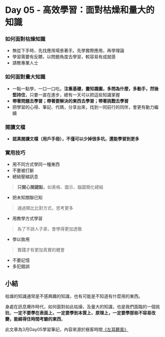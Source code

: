 # Day 05 - 高效學習：面對枯燥和量大的知識

### 如何面對枯燥知識

- 無從下手時，先找應用場景著手。先學實際應用，再學理論
- 學習需要有反饋，以問題角度去學習，較容易有成就感
- 請教專業人士

### 如何面對量大知識

- 一點一點學，一口一口吃。**注重基礎，畫知識圖，多問為什麼，多動手，然後堅持住**，只要一直在進步，總有一天可以把這些知識掌握
- **帶著問題去學習；帶著要解決的東西去學習；帶著挑戰去學習**
- 把學習的心得、筆記、代碼，分享出來，找到一同前行的同伴，會更有動力繼續

### 閱讀文檔

- **認真閱讀文檔（用戶手冊），不僅可以少掉很多坑，還能學習到更多**

### 實用技巧

- 用不同方式學同一種東西
- 不要被打斷
- 總結壓縮訊息
> **只關心關鍵點**，如表格、圖示、腦圖簡化總結
- 把未知關聯已知
> 通過類比比對方式，思考更多
- 用教學方式學習
> 為了不誤人子弟，會學得更加透徹
- 學以致用
> 實踐才有更加真實的體會
- 不要記憶
- 多犯錯誤

## 小結

枯燥的知識通常是不感興趣的知識，也有可能是不知道有什麼用的東西。

身處在訊息爆炸時代，如何面對如此枯燥，及量大的知識，也是我們面臨的一個挑戰。**一定不要學在表面上，一定要學到本質上、原理上，一定要學那些不容易改變，能經得住時間考驗的東西**。


此文章為3月Day05學習筆記，內容來源於極客時間[《左耳聽風》](https://time.geekbang.org/column/article/14389)